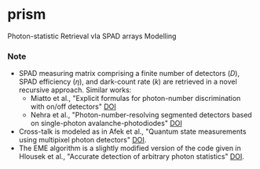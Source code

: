 # prism
Photon-statistic Retrieval vIa SPAD arrays Modelling

### Note 
* SPAD measuring matrix comprising a finite number of detectors ($D$), SPAD efficiency ($\eta$), and dark-count rate ($k$) are retrieved in a novel recursive approach. Similar works:
  - Miatto et al., "Explicit formulas for photon-number discrimination with on/off detectors" [DOI](https://doi.org/10.1364/AO.57.006750)
  - Nehra et al., "Photon-number-resolving segmented detectors based on single-photon avalanche-photodiodes" [DOI](https://doi.org/10.1364/OE.380416)
* Cross-talk is modeled as in Afek et al., "Quantum state measurements using multipixel photon detectors" [DOI](https://doi.org/10.1103/PhysRevA.79.043830).
* The EME algorithm is a slightly modified version of the code given in Hlousek et al., "Accurate detection of arbitrary photon statistics" [DOI](https://doi.org/10.1103/PhysRevLett.123.153604).
